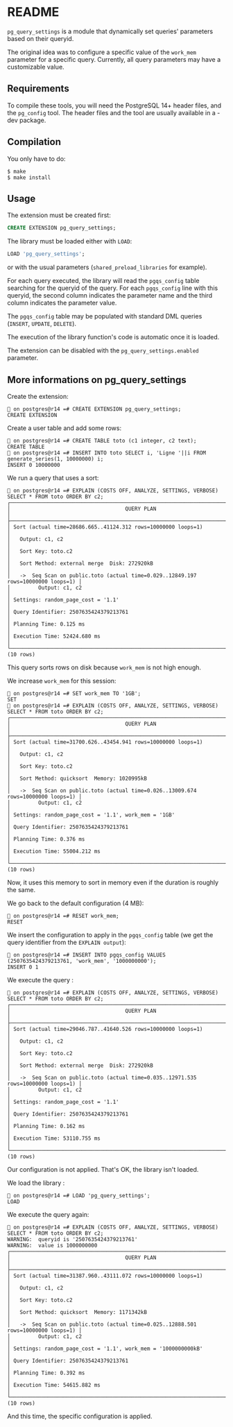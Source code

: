 README
======

`pg_query_settings` is a module that dynamically set queries' parameters based
on their queryid.

The original idea was to configure a specific value of the `work_mem` parameter
for a specific query. Currently, all query parameters may have a customizable
value.

Requirements
------------

To compile these tools, you will need the PostgreSQL 14+ header files, and the
`pg_config` tool. The header files and the tool are usually available in a -dev
package.

Compilation
-----------

You only have to do:

```
$ make
$ make install
```

Usage
-----

The extension must be created first:

```sql
CREATE EXTENSION pg_query_settings;
```

The library must be loaded either with `LOAD`:

```sql
LOAD 'pg_query_settings';
```

or with the usual parameters (`shared_preload_libraries` for example).

For each query executed, the library will read the `pgqs_config` table searching
for the queryid of the query. For each `pgqs_config` line with this queryid,
the second column indicates the parameter name and the third column indicates
the parameter value.

The `pgqs_config` table may be populated with standard DML queries (`INSERT`,
`UPDATE`, `DELETE`).

The execution of the library function's code is automatic once it is loaded.

The extension can be disabled with the `pg_query_settings.enabled` parameter.

More informations on pg_query_settings
--------------------------------------

Create the extension:

```
🐘 on postgres@r14 =# CREATE EXTENSION pg_query_settings;
CREATE EXTENSION
```

Create a user table and add some rows:

```
🐘 on postgres@r14 =# CREATE TABLE toto (c1 integer, c2 text);
CREATE TABLE
🐘 on postgres@r14 =# INSERT INTO toto SELECT i, 'Ligne '||i FROM generate_series(1, 10000000) i;
INSERT 0 10000000
```

We run a query that uses a sort:

```
🐘 on postgres@r14 =# EXPLAIN (COSTS OFF, ANALYZE, SETTINGS, VERBOSE) SELECT * FROM toto ORDER BY c2;
┌────────────────────────────────────────────────────────────────────────────────────┐
│                                     QUERY PLAN                                     │
├────────────────────────────────────────────────────────────────────────────────────┤
│ Sort (actual time=28686.665..41124.312 rows=10000000 loops=1)                      │
│   Output: c1, c2                                                                   │
│   Sort Key: toto.c2                                                                │
│   Sort Method: external merge  Disk: 272920kB                                      │
│   ->  Seq Scan on public.toto (actual time=0.029..12849.197 rows=10000000 loops=1) │
│         Output: c1, c2                                                             │
│ Settings: random_page_cost = '1.1'                                                 │
│ Query Identifier: 2507635424379213761                                              │
│ Planning Time: 0.125 ms                                                            │
│ Execution Time: 52424.680 ms                                                       │
└────────────────────────────────────────────────────────────────────────────────────┘
(10 rows)
```

This query sorts rows on disk because `work_mem` is not high enough.

We increase `work_mem` for this session:

```
🐘 on postgres@r14 =# SET work_mem TO '1GB';
SET
🐘 on postgres@r14 =# EXPLAIN (COSTS OFF, ANALYZE, SETTINGS, VERBOSE) SELECT * FROM toto ORDER BY c2;
┌────────────────────────────────────────────────────────────────────────────────────┐
│                                     QUERY PLAN                                     │
├────────────────────────────────────────────────────────────────────────────────────┤
│ Sort (actual time=31700.626..43454.941 rows=10000000 loops=1)                      │
│   Output: c1, c2                                                                   │
│   Sort Key: toto.c2                                                                │
│   Sort Method: quicksort  Memory: 1020995kB                                        │
│   ->  Seq Scan on public.toto (actual time=0.026..13009.674 rows=10000000 loops=1) │
│         Output: c1, c2                                                             │
│ Settings: random_page_cost = '1.1', work_mem = '1GB'                               │
│ Query Identifier: 2507635424379213761                                              │
│ Planning Time: 0.376 ms                                                            │
│ Execution Time: 55004.212 ms                                                       │
└────────────────────────────────────────────────────────────────────────────────────┘
(10 rows)
```

Now, it uses this memory to sort in memory even if the duration is roughly the same.

We go back to the default configuration (4 MB):

```
🐘 on postgres@r14 =# RESET work_mem;
RESET
```

We insert the configuration to apply in the `pgqs_config` table (we get the
query identifier from the `EXPLAIN output`):

```
🐘 on postgres@r14 =# INSERT INTO pgqs_config VALUES (2507635424379213761, 'work_mem', '1000000000');
INSERT 0 1
```

We execute the query :

```
🐘 on postgres@r14 =# EXPLAIN (COSTS OFF, ANALYZE, SETTINGS, VERBOSE) SELECT * FROM toto ORDER BY c2;
┌────────────────────────────────────────────────────────────────────────────────────┐
│                                     QUERY PLAN                                     │
├────────────────────────────────────────────────────────────────────────────────────┤
│ Sort (actual time=29046.787..41640.526 rows=10000000 loops=1)                      │
│   Output: c1, c2                                                                   │
│   Sort Key: toto.c2                                                                │
│   Sort Method: external merge  Disk: 272920kB                                      │
│   ->  Seq Scan on public.toto (actual time=0.035..12971.535 rows=10000000 loops=1) │
│         Output: c1, c2                                                             │
│ Settings: random_page_cost = '1.1'                                                 │
│ Query Identifier: 2507635424379213761                                              │
│ Planning Time: 0.162 ms                                                            │
│ Execution Time: 53110.755 ms                                                       │
└────────────────────────────────────────────────────────────────────────────────────┘
(10 rows)
```

Our configuration is not applied. That's OK, the library isn't loaded.

We load the library :

```
🐘 on postgres@r14 =# LOAD 'pg_query_settings';
LOAD
```

We execute the query again:

```
🐘 on postgres@r14 =# EXPLAIN (COSTS OFF, ANALYZE, SETTINGS, VERBOSE) SELECT * FROM toto ORDER BY c2;
WARNING:  queryid is '2507635424379213761'
WARNING:  value is 1000000000
┌────────────────────────────────────────────────────────────────────────────────────┐
│                                     QUERY PLAN                                     │
├────────────────────────────────────────────────────────────────────────────────────┤
│ Sort (actual time=31387.960..43111.072 rows=10000000 loops=1)                      │
│   Output: c1, c2                                                                   │
│   Sort Key: toto.c2                                                                │
│   Sort Method: quicksort  Memory: 1171342kB                                        │
│   ->  Seq Scan on public.toto (actual time=0.025..12888.501 rows=10000000 loops=1) │
│         Output: c1, c2                                                             │
│ Settings: random_page_cost = '1.1', work_mem = '1000000000kB'                      │
│ Query Identifier: 2507635424379213761                                              │
│ Planning Time: 0.392 ms                                                            │
│ Execution Time: 54615.882 ms                                                       │
└────────────────────────────────────────────────────────────────────────────────────┘
(10 rows)
```

And this time, the specific configuration is applied.
